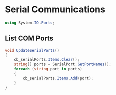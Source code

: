 # Serial Communications

```cs
using System.IO.Ports;
```

## List COM Ports
```cs
void UpdateSerialPorts()
{
    cb_serialPorts.Items.Clear();
    string[] ports = SerialPort.GetPortNames();
    foreach (string port in ports)
    {
        cb_serialPorts.Items.Add(port);
    }
}
```
